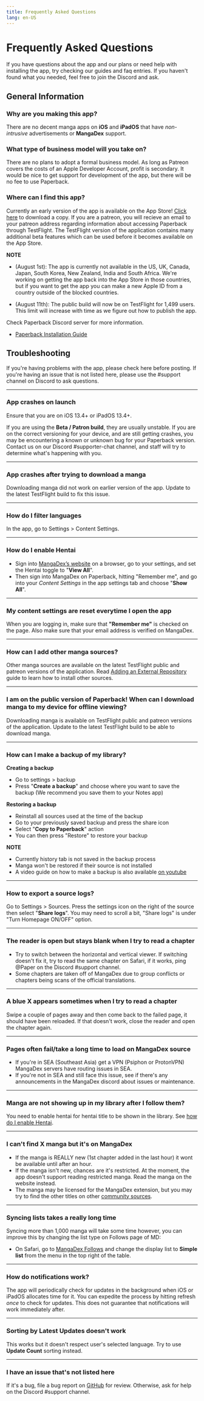 ```yaml
---
title: Frequently Asked Questions
lang: en-US
---
```


# Frequently Asked Questions
If you have questions about the app and our plans or need help with installing the app, try checking our guides and faq entries. If you haven't found what you needed, feel free to join the Discord and ask.

## General Information

### Why are you making this app?
There are no decent manga apps on **iOS** and **iPadOS** that have _non-intrusive_ advertisements or **MangaDex** support.

### What type of business model will you take on?
There are no plans to adopt a formal business model. As long as Patreon covers the costs of an Apple Developer Account, profit is secondary. It would be nice to get support for development of the app, but there will be no fee to use Paperback.

### Where can I find this app?
Currently an early version of the app is available on the App Store! [Click here](https://apps.apple.com/app/paperback-manga-reader/id1519509781) to download a copy.
If you are a patreon, you will recieve an email to your patreon address regarding information about accessing Paperback through TestFlight. The TestFlight version of the application contains many additional beta features which can be used before it becomes available on the App Store.

**NOTE** 
 * (August 1st): The app is currently not available in the US, UK, Canada, Japan, South Korea, New Zealand, India and South Africa. We're working on getting the app back into the App Store in those countries, but if you want to get the app you can make a new Apple ID from a country outside of the blocked countries.

 * (August 11th): The public build will now be on TestFlight for 1,499 users. This limit will increase with time as we figure out how to publish the app.
 
Check Paperback Discord server for more information.

 * [Paperback Installation Guide](/help/guides/getting-started)

## Troubleshooting
If you're having problems with the app, please check here before posting. If you're having an issue that is not listed here, please use the #support channel on Discord to ask questions.

---

### App crashes on launch
Ensure that you are on iOS 13.4+ or iPadOS 13.4+.

If you are using the **Beta / Patron build**, they are usually unstable. If you are on the correct versioning for your device, and are still getting crashes, you may be encountering a known or unknown bug for your Paperback version. Contact us on our Discord #supporter-chat channel, and staff will try to determine what's happening with you.

---

### App crashes after trying to download a manga
Downloading manga did not work on earlier version of the app. Update to the latest TestFlight build to fix this issue.

---

### How do I filter languages
In the app, go to Settings > Content Settings.

---

### How do I enable Hentai
 * Sign into [MangaDex’s website](https://mangadex.org/) on a browser, go to your settings, and set the Hentai toggle to "**View All**".
 * Then sign into MangaDex on Paperback, hitting "Remember me", and go into your *Content Settings* in the app settings tab and choose "**Show All**".

---

### My content settings are reset everytime I open the app
When you are logging in, make sure that **"Remember me"** is checked on the page.
Also make sure that your email address is verified on MangaDex.

---

### How can I add other manga sources?
Other manga sources are available on the latest TestFlight public and patreon versions of the application.
Read [Adding an External Repository](/help/guides/adding-repos/) guide to learn how to install other sources.

---

### I am on the public version of Paperback! When can I download manga to my device for offline viewing?
Downloading manga is available on TestFlight public and patreon versions of the application. Update to the latest TestFlight build to be able to download manga.

---

### How can I make a backup of my library?
**Creating a backup**
 * Go to settings > backup
 * Press "**Create a backup**" and choose where you want to save the backup (We recommend you save them to your Notes app)

**Restoring a backup**
 * Reinstall all sources used at the time of the backup
 * Go to your previously saved backup and press the share icon
 * Select "**Copy to Paperback**" action
 * You can then press "Restore" to restore your backup

**NOTE** 
 * Currently history tab is not saved in the backup process
 * Manga won't be restored if their source is not installed
 * A video guide on how to make a backup is also available [on youtube](https://www.youtube.com/watch?v=5EPN9FORQ1g)

---

### How to export a source logs?
Go to Settings > Sources. Press the settings icon on the right of the source then select "**Share logs**". You may need to scroll a bit, "Share logs" is under "Turn Homepage ON/OFF" option. <PictureDialog title="Export a source logs" button="Image" src="/assets/ExportLogs.jpeg"/>

---

### The reader is open but stays blank when I try to read a chapter
 * Try to switch between the horizontal and vertical viewer. If switching doesn't fix it, try to read the same chapter on Safari, if it works, ping @Paper on the Discord #support channel.
 * Some chapters are taken off of MangaDex due to group conflicts or chapters being scans of the official translations.

---

### A blue X appears sometimes when I try to read a chapter
Swipe a couple of pages away and then come back to the failed page, it should have been reloaded. If that doesn't work, close the reader and open the chapter again.

---

### Pages often fail/take a long time to load on MangaDex source
 * If you're in SEA (Southeast Asia) get a VPN (Psiphon or ProtonVPN) MangaDex servers have routing issues in SEA.
 * If you're not in SEA and still face this issue, see if there's any announcements in the MangaDex discord about issues or maintenance.

---

### Manga are not showing up in my library after I follow them?
You need to enable hentai for hentai title to be shown in the library. See [how do I enable Hentai](#how-do-i-enable-hentai).

---

### I can't find X manga but it's on MangaDex
 * If the manga is REALLY new (1st chapter added in the last hour) it wont be available until after an hour.
 * If the manga isn't new, chances are it's restricted. At the moment, the app doesn't support reading restricted manga. Read the manga on the website instead.
 * The manga may be licensed for the MangaDex extension, but you may try to find the other titles on other [community sources](/help/guides/adding-repos/#known-repositories).

---

### Syncing lists takes a really long time
Syncing more than 1,000 manga will take some time however, you can improve this by changing the list type on Follows page of MD:

 * On Safari, go to [MangaDex Follows](https://mangadex.org/follows/manga/) and change the display list to **Simple list** from the menu in the top right of the table.

---

### How do notifications work?
The app will periodically check for updates in the background when iOS or iPadOS allocates time for it. You can expedite the process by hitting refresh *once* to check for updates. This does not guarantee that notifications will work immediately after. 
 
---

### Sorting by Latest Updates doesn't work
This works but it doesn't respect user's selected language. Try to use **Update Count** sorting instead.

---

### I have an issue that's not listed here
If it's a bug, file a bug report on [GitHub](https://github.com/Paperback-iOS/app/issues) for review. Otherwise, ask for help on the Discord #support channel.
